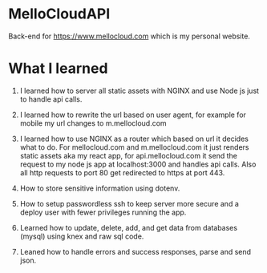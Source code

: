 # MelloCloudAPI

Back-end for https://www.mellocloud.com which is my personal website.

# What I learned

1. I learned how to server all static assets with NGINX and use Node js just to handle api calls.

2. I learned how to rewrite the url based on user agent, for example for mobile my url changes to m.mellocloud.com

3. I learned how to use NGINX as a router which based on url it decides what to do. For mellocloud.com and m.mellocloud.com it just renders static assets aka my react app, for api.mellocloud.com it send the request to my node js app at localhost:3000 and handles api calls. Also all http requests to port 80 get redirected to https at port 443.

4. How to store sensitive information using dotenv.

5. How to setup passwordless ssh to keep server more secure and a deploy user with fewer privileges running the app.

6. Learned how to update, delete, add, and get data from databases (mysql) using knex and raw sql code.

7. Leaned how to handle errors and success responses, parse and send json.